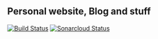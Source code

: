 ## Personal website, Blog and stuff

[![Build Status](https://travis-ci.com/MartinHeinz/go-vue-blog.svg?branch=master)](https://travis-ci.com/MartinHeinz/go-vue-blog)
[![Sonarcloud Status](https://sonarcloud.io/api/project_badges/measure?project=MartinHeinz_go-vue-blog&metric=alert_status)](https://sonarcloud.io/dashboard?id=MartinHeinz_go-vue-blog)

